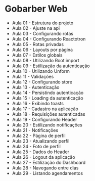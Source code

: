 # Gobarber Web

- Aula 01 - Estrutura do projeto
- Aula 02 - Ajuste na api
- Aula 03 - Configurando rotas
- Aula 04 - Configurando Reactotron
- Aula 05 - Rotas privadas
- Aula 06 - Layouts por página
- Aula 07 - Estilos globais
- Aula 08 - Utilizando Root import
- Aula 09 - Estilização da autenticação
- Aula 10 - Utilizando Unform
- Aula 11 - Validações
- Aula 12 - Configurando store
- Aula 13 - Autenticação
- Aula 14 - Persistindo autenticação
- Aula 15 - Loading da autenticação
- Aula 16 - Exibindo toasts
- Aula 17 - Cadastro na aplicação
- Aula 18 - Requisições autenticadas
- Aula 19 - Configurando Header
- Aula 20 - Estilizando notificações
- Aula 21 - Notificações
- Aula 22 - Página de perfil
- Aula 23 - Atualizando perfil
- Aula 24 - Foto de perfil
- Aula 25 - Dados do Header
- Aula 26 - Logout da aplicação
- Aula 27 - Estilização do Dashboard
- Aula 28 - Navegando entre dias
- Aula 29 - Listando agendamentos
